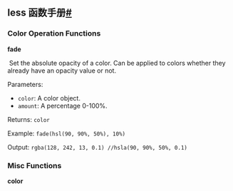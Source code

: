 ## less 函数手册[#](https://less.bootcss.com/functions/)

### Color Operation Functions

**fade**

​	Set the absolute opacity of a color. Can be applied to colors whether they already have an opacity value or not.

Parameters:

- `color`: A color object.
- `amount`: A percentage 0-100%.

Returns: `color`

Example: `fade(hsl(90, 90%, 50%), 10%)`

Output: `rgba(128, 242, 13, 0.1) //hsla(90, 90%, 50%, 0.1)`

### Misc Functions

**color**

###  
